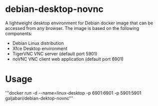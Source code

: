 # debian-desktop-novnc
A lightweight desktop environment for Debian docker image that can be accessed from any browser. The image is based on the following components: 
- Debian Linux distribution
- Xfce Desktop environment 
- TigerVNC VNC server (default port 5901)
- noVNC VNC client web application (default port 6901)
# Usage
'''docker run -d --name=linux-desktop -p 6901:6901 -p 5901:5901 galjabari/debian-dektop-novnc'''
